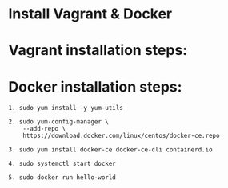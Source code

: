 # Install Vagrant & Docker
# Vagrant installation steps:

# Docker installation steps:

```
1. sudo yum install -y yum-utils

2. sudo yum-config-manager \
    --add-repo \
    https://download.docker.com/linux/centos/docker-ce.repo

3. sudo yum install docker-ce docker-ce-cli containerd.io

4. sudo systemctl start docker

5. sudo docker run hello-world
```
